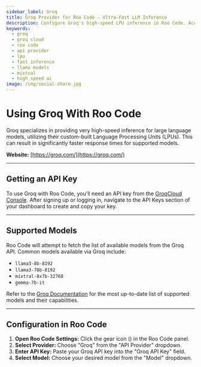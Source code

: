 ```yaml
---
sidebar_label: Groq
title: Groq Provider for Roo Code - Ultra-Fast LLM Inference
description: Configure Groq's high-speed LPU inference in Roo Code. Access Llama, Mixtral, and other models with significantly faster response times.
keywords:
  - groq
  - groq cloud
  - roo code
  - api provider
  - lpu
  - fast inference
  - llama models
  - mixtral
  - high speed ai
image: /img/social-share.jpg
---
```


# Using Groq With Roo Code

Groq specializes in providing very high-speed inference for large language models, utilizing their custom-built Language Processing Units (LPUs). This can result in significantly faster response times for supported models.

**Website:** [https://groq.com/](https://groq.com/)

---

## Getting an API Key

To use Groq with Roo Code, you'll need an API key from the [GroqCloud Console](https://console.groq.com/). After signing up or logging in, navigate to the API Keys section of your dashboard to create and copy your key.

---

## Supported Models

Roo Code will attempt to fetch the list of available models from the Groq API. Common models available via Groq include:

*   `llama3-8b-8192`
*   `llama3-70b-8192`
*   `mixtral-8x7b-32768`
*   `gemma-7b-it`

Refer to the [Groq Documentation](https://console.groq.com/docs/models) for the most up-to-date list of supported models and their capabilities.

---

## Configuration in Roo Code

1.  **Open Roo Code Settings:** Click the gear icon (<Codicon name="gear" />) in the Roo Code panel.
2.  **Select Provider:** Choose "Groq" from the "API Provider" dropdown.
3.  **Enter API Key:** Paste your Groq API key into the "Groq API Key" field.
4.  **Select Model:** Choose your desired model from the "Model" dropdown.
